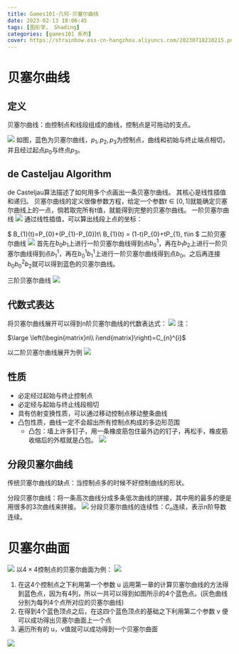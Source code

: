 ```yaml
---
title: Games101-几何-贝塞尔曲线
date: 2023-02-13 18:06:45
tags: [图形学， Shading]
categories: [games101 系列]
cover: https://strainbow.oss-cn-hangzhou.aliyuncs.com/20230718210215.png
---
```


# 贝塞尔曲线
## 定义
贝塞尔曲线：由控制点和线段组成的曲线，控制点是可拖动的支点。

![](https://strainbow.oss-cn-hangzhou.aliyuncs.com/20230706180720.png)
如图，蓝色为贝塞尔曲线，$p_{1},p_{2},p_{3}$为控制点，曲线和初始与终止端点相切，并且经过起点$p_{0}$与终点$p_{3}$。

## de Casteljau Algorithm
de Casteljau算法描述了如何用多个点画出一条贝塞尔曲线。
其核心是线性插值和递归。
贝塞尔曲线的定义很像参数方程，给定一个参数$t\in[0,1]$就能确定贝塞尔曲线上的一点，倘若取完所有t值，就能得到完整的贝塞尔曲线。
一阶贝塞尔曲线
![](https://strainbow.oss-cn-hangzhou.aliyuncs.com/20230706180951.png)
通过线性插值，可以算出线段上点的坐标：

$
B_{1}(t)=P_{0}+(P_{1}-P_{0})t\\ 
B_{1}(t) = (1-t)P_{0}+tP_{1}, t\in
$
二阶贝塞尔曲线
![](https://strainbow.oss-cn-hangzhou.aliyuncs.com/20230706181049.png)
首先在$b_{0}b_{1}$上进行一阶贝塞尔曲线得到点$b_{0}^{1}$，再在$b_{1}b_{2}$上进行一阶贝塞尔曲线得到点$b_{1}^{1}$，再在$b_{0}^{1}b_{1}^{1}$上进行一阶贝塞尔曲线得到点$b_{0}$。之后再连接$b_{0}b_{0}^{2}b_{2}$就可以得到蓝色的贝塞尔曲线。

三阶贝塞尔曲线
![](https://strainbow.oss-cn-hangzhou.aliyuncs.com/20230706181109.png)
## 代数式表达
将贝塞尔曲线展开可以得到n阶贝塞尔曲线的代数表达式：
![](https://strainbow.oss-cn-hangzhou.aliyuncs.com/20230706181137.png)
注：

$\large
\left(\begin{matrix}n\\ i\end{matrix}\right)=C_{n}^{i}$

以二阶贝塞尔曲线展开为例
![](https://strainbow.oss-cn-hangzhou.aliyuncs.com/20230706181256.png)


## 性质
- 必定经过起始与终止控制点
- 必定经与起始与终止线段相切
- 具有仿射变换性质，可以通过移动控制点移动整条曲线
- 凸包性质，曲线一定不会超出所有控制点构成的多边形范围 
  - 凸包：墙上许多钉子，用一条橡皮筋包住最外边的钉子，再松手，橡皮筋收缩后的外框就是凸包。
  ![](https://strainbow.oss-cn-hangzhou.aliyuncs.com/20230706181451.png)

## 分段贝塞尔曲线
传统贝塞尔曲线的缺点：当控制点多的时候不好控制曲线的形状。

分段贝塞尔曲线：将一条高次曲线分成多条低次曲线的拼接，其中用的最多的便是用很多的3次曲线来拼接。
![](https://strainbow.oss-cn-hangzhou.aliyuncs.com/20230706181527.png)
分段贝塞尔曲线的连续性：$C_{n}$连续，表示n阶导数连续。

# 贝塞尔曲面
![](https://strainbow.oss-cn-hangzhou.aliyuncs.com/20230706181557.png)
以$4\times 4$控制点的贝塞尔曲面为例：
![](https://strainbow.oss-cn-hangzhou.aliyuncs.com/20230706181620.png)
1. 在这4个控制点之下利用第一个参数 u 运用第一章的计算贝塞尔曲线的方法得到蓝色点，因为有4列，所以一共可以得到如图所示的4个蓝色点。(灰色曲线分别为每列4个点所对应的贝塞尔曲线)
2. 在得到4个蓝色顶点之后，在这四个蓝色顶点的基础之下利用第二个参数 v 便可以成功得出贝塞尔曲面上一个点
3. 遍历所有的 u，v值就可以成功得到一个贝塞尔曲面

![](https://strainbow.oss-cn-hangzhou.aliyuncs.com/20230706181644.png)

